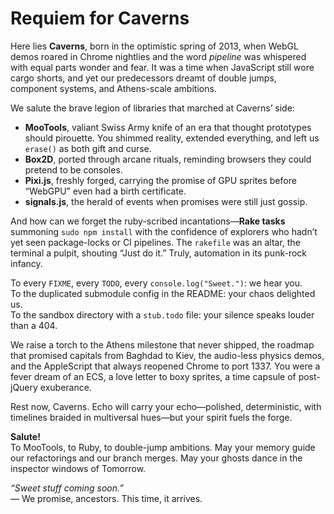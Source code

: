 # Requiem for Caverns

Here lies **Caverns**, born in the optimistic spring of 2013, when WebGL demos roared in Chrome nightlies and the word *pipeline* was whispered with equal parts wonder and fear. It was a time when JavaScript still wore cargo shorts, and yet our predecessors dreamt of double jumps, component systems, and Athens-scale ambitions.

We salute the brave legion of libraries that marched at Caverns’ side:

- **MooTools**, valiant Swiss Army knife of an era that thought prototypes should pirouette. You shimmed reality, extended everything, and left us `erase()` as both gift and curse.  
- **Box2D**, ported through arcane rituals, reminding browsers they could pretend to be consoles.  
- **Pixi.js**, freshly forged, carrying the promise of GPU sprites before “WebGPU” even had a birth certificate.  
- **signals.js**, the herald of events when promises were still just gossip.

And how can we forget the ruby-scribed incantations—**Rake tasks** summoning `sudo npm install` with the confidence of explorers who hadn’t yet seen package-locks or CI pipelines. The `rakefile` was an altar, the terminal a pulpit, shouting “Just do it.” Truly, automation in its punk-rock infancy.

To every `FIXME`, every `TODO`, every `console.log("Sweet.")`: we hear you.  
To the duplicated submodule config in the README: your chaos delighted us.  
To the sandbox directory with a `stub.todo` file: your silence speaks louder than a 404.

We raise a torch to the Athens milestone that never shipped, the roadmap that promised capitals from Baghdad to Kiev, the audio-less physics demos, and the AppleScript that always reopened Chrome to port 1337. You were a fever dream of an ECS, a love letter to boxy sprites, a time capsule of post-jQuery exuberance.

Rest now, Caverns. Echo will carry your echo—polished, deterministic, with timelines braided in multiversal hues—but your spirit fuels the forge.  

**Salute!**  
To MooTools, to Ruby, to double-jump ambitions. May your memory guide our refactorings and our branch merges. May your ghosts dance in the inspector windows of Tomorrow.  

*“Sweet stuff coming soon.”*  
— We promise, ancestors. This time, it arrives.
